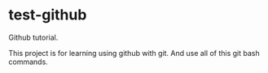 # test-github
Github tutorial.

This project is for learning using github with 
git. And use all of this git bash commands.
